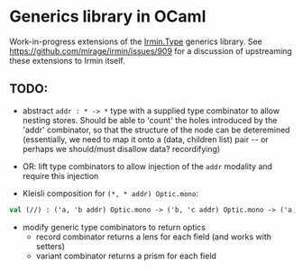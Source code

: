 # Generics library in OCaml

Work-in-progress extensions of the [Irmin.Type][irmin-type] generics library.
See https://github.com/mirage/irmin/issues/909 for a discussion of upstreaming
these extensions to Irmin itself.

## TODO:

- abstract `addr : * -> *` type with a supplied type combinator to allow nesting
  stores. Should be able to 'count' the holes introduced by the 'addr'
  combinator, so that the structure of the node can be deteremined (essentially,
  we need to map it onto a (data, children list) pair -- or perhaps we
  should/must disallow data? recordifying)

- OR: lift type combinators to allow injection of the `addr` modality and
  require this injection

- Kleisli composition for `(*, * addr) Optic.mono`: 
```ocaml
val (//) : ('a, 'b addr) Optic.mono -> ('b, 'c addr) Optic.mono -> ('a, 'c addr) Optic.mono
```

- modify generic type combinators to return optics
  - record combinator returns a lens for each field (and works with setters)
  - variant combinator returns a prism for each field

[irmin-type]: https://github.com/mirage/irmin/blob/master/src/irmin/type.mli
